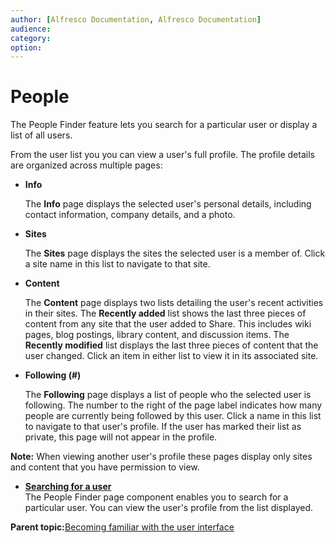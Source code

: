 ```yaml
---
author: [Alfresco Documentation, Alfresco Documentation]
audience: 
category: 
option: 
---
```


# People

The People Finder feature lets you search for a particular user or display a list of all users.

From the user list you you can view a user's full profile. The profile details are organized across multiple pages:

-   **Info**

    The **Info** page displays the selected user's personal details, including contact information, company details, and a photo.

-   **Sites**

    The **Sites** page displays the sites the selected user is a member of. Click a site name in this list to navigate to that site.

-   **Content**

    The **Content** page displays two lists detailing the user's recent activities in their sites. The **Recently added** list shows the last three pieces of content from any site that the user added to Share. This includes wiki pages, blog postings, library content, and discussion items. The **Recently modified** list displays the last three pieces of content that the user changed. Click an item in either list to view it in its associated site.

-   **Following \(\#\)**

    The **Following** page displays a list of people who the selected user is following. The number to the right of the page label indicates how many people are currently being followed by this user. Click a name in this list to navigate to that user's profile. If the user has marked their list as private, this page will not appear in the profile.


**Note:** When viewing another user's profile these pages display only sites and content that you have permission to view.

-   **[Searching for a user](../tasks/people-search.md)**  
 The People Finder page component enables you to search for a particular user. You can view the user's profile from the list displayed.

**Parent topic:**[Becoming familiar with the user interface](../concepts/ui-description.md)

